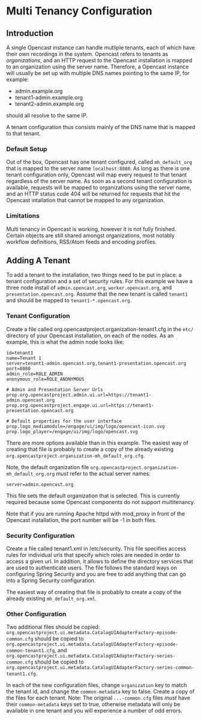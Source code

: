 Multi Tenancy Configuration
===========================

Introduction
------------

A single Opencast instance can handle mutliple tenants, each of which have their own recordings in the system.
Opencast refers to tenants as *organizations*, and an HTTP request to the Opencast installation is mapped to an
organization using the server name. Therefore, a Opencast instance will usually be set up with multiple DNS names
pointing to the same IP, for example:

- admin.example.org
- tenant1-admin.example.org
- tenant2-admin.example.org

should all resolve to the same IP.

A tenant configuration thus consists mainly of the DNS name that is mapped to that tenant.


### Default Setup

Out of the box, Opencast has one tenant configured, called `mh_default_org` that is mapped to the server name
`localhost:8080`. As long as there is one tenant configuration only, Opencast will map every request to that tenant
regardless of the server name. As soon as a second tenant configuration is available, requests will be mapped to
organizations using the server name, and an HTTP status code 404 will be returned for requests that hit the Opencast
intallation that cannot be mapped to any organization.


### Limitations

Multi tenancy in Opencast is working, however it is not fully finished. Certain objects are still shared amongst
organizations, most notably workflow definitions, RSS/Atom feeds and encoding profiles.


Adding A Tenant
---------------

To add a tenant to the installation, two things need to be put in place: a tenant configuration and a set of security
rules. For this example we have a three node install of `admin.opencast.org`, `worker.opencast.org`, and
`presentation.opencast.org`.  Assume that the new tenant is called `tenant1` and should be mapped to
`tenant1-*.opencast.org`.

### Tenant Configuration

Create a file called org.opencastproject.organization-tenant1.cfg in the `etc/` directory of your Opencast
installation, on each of the nodes.  As an example, this is what the admin node looks like:

    id=tenant1
    name=Tenant 1
    server=tenant1-admin.opencast.org,tenant1-presentation.opencast.org
    port=8080
    admin_role=ROLE_ADMIN
    anonymous_role=ROLE_ANONYMOUS

    # Admin and Presentation Server Urls
    prop.org.opencastproject.admin.ui.url=https://tenant1-admin.opencast.org
    prop.org.opencastproject.engage.ui.url=https://tenant1-presentation.opencast.org

    # Default properties for the user interface
    prop.logo_mediamodule=/engage/ui/img/logo/opencast-icon.svg
    prop.logo_player=/engage/ui/img/logo/opencast.svg

There are more options available than in this example. The easiest way of creating that file is probably to create a
copy of the already existing `org.opencastproject.organization-mh_default_org.cfg`.

Note, the default organization file `org.opencastproject.organization-mh_default_org.org` *must* refer to the actual
server names:

    server=admin.opencast.org

This file sets the default organization that is selected.  This is currently required because some Opencast components
do not support multitenancy.

Note that if you are running Apache httpd with mod\_proxy in front of the Opencast installation, the port number will be
-1 in both files.

### Security Configuration

Create a file called tenant1.xml in /etc/security. This file specifies access rules for individual urls that specify
which roles are needed in order to access a given url. In addition, it allows to define the directory services that are
used to authenticate users. The file follows the standard ways on configuring Spring Security and you are free to add
anything that can go into a Spring Security configuration.

The easiest way of creating that file is probably to create a copy of the already existing `mh_default_org.xml`.

### Other Configuration

Two additional files should be copied: `org.opencastproject.ui.metadata.CatalogUIAdapterFactory-episode-common.cfg`
should be copied to `org.opencastproject.ui.metadata.CatalogUIAdapterFactory-episode-common-tenant1.cfg`, and
`org.opencastproject.ui.metadata.CatalogUIAdapterFactory-series-common.cfg` should be copied to
`org.opencastproject.ui.metadata.CatalogUIAdapterFactory-series-common-tenant1.cfg`.

In each of the new configuration files, change `organization` key to match the tenant id, and change the
`common-metadata` key to false.  Create a copy of the files for each tenant.  Note: The original `...-common.cfg` files
*must* have their `common-metadata` keys set to true, otherwise metadata will only be available in one tenant and you
will experience a number of odd errors.

